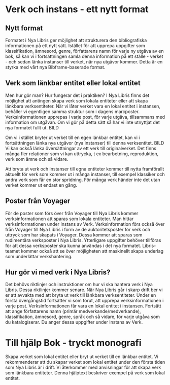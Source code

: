
# Verk och instans - ett nytt format

## Nytt format
Formatet i Nya Libris ger möjlighet att strukturera den bibliografiska informationen på ett nytt sätt. Istället för att upprepa uppgifter som klassifikation, ämnesord, genre, författarens namn för varje ny utgåva av en bok, så kan vi i fortsättningen samla denna information på ett ställe - verket - och sedan länka instanser till verket, när nya utgåvor kommer. Detta är en styrka med vårt nya Bibframe-baserade format.

## Verk som länkbar entitet eller lokal entitet
Men hur gör man? Hur fungerar det i praktiken? I Nya Libris finns det möjlighet att antingen skapa verk som lokala entiteter eller att skapa länkbara verksentiteter. När vi låter verket vara en lokal entitet i instansen, behåller vi egentligen samma struktur som i dagens marcposter. Verksinformationen upprepas i varje post, för varje utgåva, tillsammans med information om utgåvan. Om vi gör på detta sätt så har vi inte utnyttjat det nya formatet fullt ut. BILD

Om vi i stället bryter ut verket till en egen länkbar entitet, kan vi i fortsättningen länka nya utgåvor (nya instanser) till denna verksentitet. BILD
Vi kan också länka översättningar av ett verk till originalverket. Det finns många fler relationer som vi kan uttrycka, t ex bearbetning, reproduktion, verk som ämne och så vidare.

Att bryta ut verk och instanser till egna entiteter kommer till nytta framförallt aktuellt för verk som kommer ut i många instanser, till exempel klassiker och andra verk som får en stor spridning. För många verk händer inte det utan verket kommer ut endast en gång. 

## Poster från Voyager
För de poster som förs över från Voyager till Nya Libris kommer verksinformationen att sparas som lokala entiteter. Man hittar verksinformationen under Instans av Verk. Verksinformation förs också över från Voyager till Nya Libris i form av de auktoritetsposter för verk och uttryck som har skapats i Voyager. Dessa kommer att sparas som rudimentära verksposter i Nya Libris. Ytterligare uppgifter behöver tillföras för att dessa verksposter ska kunna användas i det nya formatet. Libris-teamet kommer också att se över möjligheten att maskinellt skapa underlag som underlättar verkshantering. 

## Hur gör vi med verk i Nya Libris?
Det behövs riktlinjer och instruktioner om hur vi ska hantera verk i Nya Libris. Dessa riktlinjer kommer senare. När Nya Libris går i skarp drift ber vi er att avvakta med att bryta ut verk till länkbara verksentiteter. Under en första övergångstid fortsätter vi som förut, att upprepa verksinformationen i varje post. Verksinformationen får vara en lokal entitet i instansen. Fortsätt att ange författarens namn (primär medverkande/medverkande), klassifikation, ämnesord, genre, språk och så vidare, för varje utgåva som du katalogiserar. Du anger dessa uppgifter under Instans av Verk. 



# Till hjälp Bok - tryckt monografi


Skapa verket som lokal entitet eller bryt ut verket till en länkbar entitet. Vi rekommenderar att du skapar verket som lokal entitet under den första tiden som Nya Libris är i drift. Vi återkommer med anvisningar för att skapa verk som länkbara entiteter. Denna hjälptext beskriver exempel på verk som lokal entitet.
